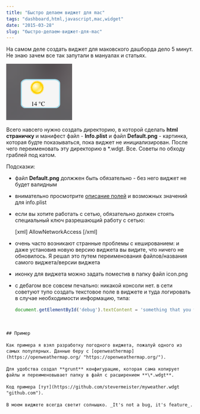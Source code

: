 ```yaml
---
title: "Быстро делаем виджет для mac"
tags: "dashboard,html,javascript,mac,widget"
date: "2015-03-28"
slug: "быстро-делаем-виджет-для-mac"
---
```


На самом деле создать виджет для маковского дашборда дело 5 минут. Не знаю зачем все так запутали в мануалах и статьях.

![myweather](images/Screenshot-2015-03-28-16.06.37.png)

Всего навсего нужно создать директорию, в которой сделать **html страничку** и манифест файл - **Info.plist** и файл **Default.png** - картинка, которая будте показываться, пока виджет не инициализирован. После чего переименовать эту директорию в \*.wdgt. Все. Советы по обходу граблей под катом.

Подсказки:

- файл **Default.png** должжен быть обязательно - без него виджет не будет валидным
- внимательно просмотрите [описание полей](https://developer.apple.com/library/mac/documentation/AppleApplications/Conceptual/Dashboard_ProgTopics/Articles/WidgetBasics.html#//apple_ref/doc/uid/TP40008117-SW15 "developer.apple.com") и возможных значений для info.plist
- если вы хотите работать с сетью, обязательно должен стоять специальный ключ разрешающий работу с сетью:
    
    [xml] <key>AllowNetworkAccess</key> <true/> [/xml]
    
- очень часто возникают странные проблемы с кешированием: и даже установив новую версию виджета вы видите, что ничего не обновилось. Я решал это путем переименования файлов/названия самого виджета/версии виджета
- иконку для виджета можно задать поместив в папку файл icon.png
- с дебагом все совсем печально: никакой консоли нет. в сети советуют тупо создать текстовое поле в виджете и туда логировать в случае необходимости информацию, типа:
    
    ```javascript 
  document.getElementById('debug').textContent = 'something that you want to log';  
 ```
    

## Пример

Как примера я взял разработку погодного виджета, пожалуй одного из самых популярных. Данные беру с [openweathermap](https://openweathermap.org/ "https://openweathermap.org/").

Для удобства создал **grunt** конфигурацию, которая сама копирует файлы и переименовывает папку в файл с расширением **\*.wdgt**.

Код примера [тут](https://github.com/stevermeister/myweather.wdgt "github.com").

В моем виджете всегда светит солнышко. _It's not a bug, it's feature_.
